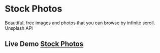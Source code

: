 # Stock Photos

Beautiful, free images and photos that you can browse by infinite scroll.
Unsplash API

## Live Demo [Stock Photos](https://stock-photos-68d44d.netlify.app/)
